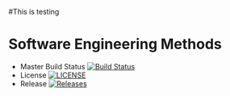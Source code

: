 #This is testing
# Software Engineering Methods

- Master Build Status [![Build Status](https://travis-ci.org/moemyintaungmoe/sem.svg?branch=master)](https://travis-ci.org/moemyintaungmoe/sem)
- License [![LICENSE](https://img.shields.io/github/license/moemyintaungmoe/sem/all.svg?style=flat-square)](https://github.com/moemyintaungmoe/sem/blob/master/LICENSE)
- Release [![Releases](https://img.shields.io/github/release/moemyintaungmoe/sem/all.svg?style=flat-square)](https://github.com/moemyintaungmoe/sem/releases)